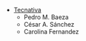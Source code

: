 - [Tecnativa](https://www.tecnativa.com)
  - Pedro M. Baeza
  - César A. Sánchez
  - Carolina Fernandez
